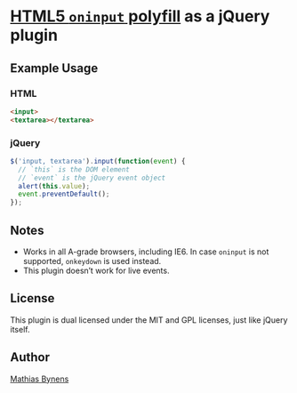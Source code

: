 # [HTML5 `oninput` polyfill](http://mathiasbynens.be/notes/oninput) as a jQuery plugin

## Example Usage

### HTML

``` html
<input>
<textarea></textarea>
```

### jQuery

``` js
$('input, textarea').input(function(event) {
  // `this` is the DOM element
  // `event` is the jQuery event object
  alert(this.value);
  event.preventDefault();
});
```

## Notes

* Works in all A-grade browsers, including IE6. In case `oninput` is not supported, `onkeydown` is used instead.
* This plugin doesn’t work for live events.

## License

This plugin is dual licensed under the MIT and GPL licenses, just like jQuery itself.

## Author

[Mathias Bynens](http://mathiasbynens.be/)